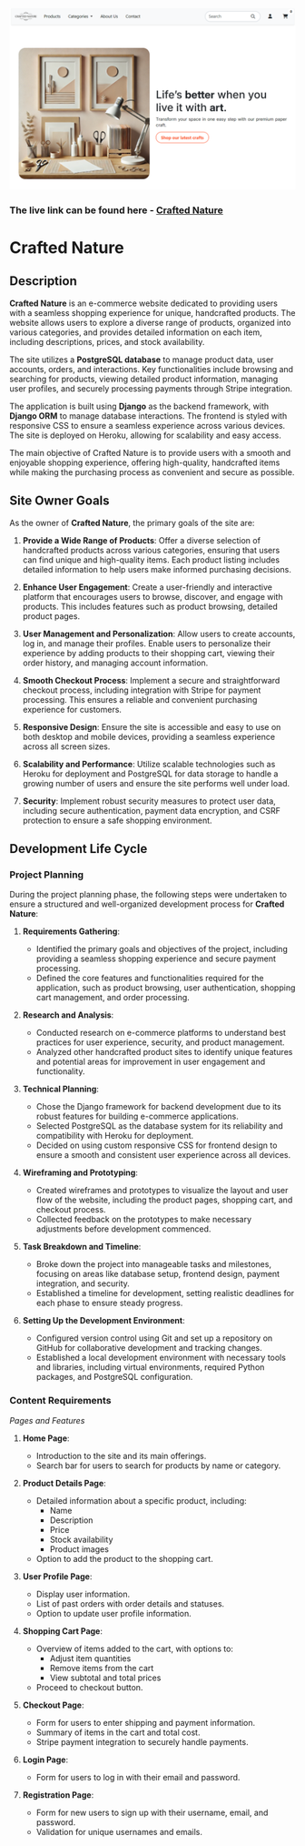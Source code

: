 ![Main Page](./media/documentation/mainpage.png)<br>

### The live link can be found here - [Crafted Nature](https://milestone-project-4-jp-01c67f637dac.herokuapp.com/)


# Crafted Nature

## Description

**Crafted Nature** is an e-commerce website dedicated to providing users with a seamless shopping experience for unique, handcrafted products. The website allows users to explore a diverse range of products, organized into various categories, and provides detailed information on each item, including descriptions, prices, and stock availability.

The site utilizes a **PostgreSQL database** to manage product data, user accounts, orders, and interactions. Key functionalities include browsing and searching for products, viewing detailed product information, managing user profiles, and securely processing payments through Stripe integration.

The application is built using **Django** as the backend framework, with **Django ORM** to manage database interactions. The frontend is styled with responsive CSS to ensure a seamless experience across various devices. The site is deployed on Heroku, allowing for scalability and easy access.

The main objective of Crafted Nature is to provide users with a smooth and enjoyable shopping experience, offering high-quality, handcrafted items while making the purchasing process as convenient and secure as possible.

## Site Owner Goals

As the owner of **Crafted Nature**, the primary goals of the site are:

1. **Provide a Wide Range of Products**: Offer a diverse selection of handcrafted products across various categories, ensuring that users can find unique and high-quality items. Each product listing includes detailed information to help users make informed purchasing decisions.

2. **Enhance User Engagement**: Create a user-friendly and interactive platform that encourages users to browse, discover, and engage with products. This includes features such as product browsing, detailed product pages.

3. **User Management and Personalization**: Allow users to create accounts, log in, and manage their profiles. Enable users to personalize their experience by adding products to their shopping cart, viewing their order history, and managing account information.

4. **Smooth Checkout Process**: Implement a secure and straightforward checkout process, including integration with Stripe for payment processing. This ensures a reliable and convenient purchasing experience for customers.

5. **Responsive Design**: Ensure the site is accessible and easy to use on both desktop and mobile devices, providing a seamless experience across all screen sizes.

6. **Scalability and Performance**: Utilize scalable technologies such as Heroku for deployment and PostgreSQL for data storage to handle a growing number of users and ensure the site performs well under load.

7. **Security**: Implement robust security measures to protect user data, including secure authentication, payment data encryption, and CSRF protection to ensure a safe shopping environment.

## Development Life Cycle

### Project Planning

During the project planning phase, the following steps were undertaken to ensure a structured and well-organized development process for **Crafted Nature**:

1. **Requirements Gathering**:

   - Identified the primary goals and objectives of the project, including providing a seamless shopping experience and secure payment processing.
   - Defined the core features and functionalities required for the application, such as product browsing, user authentication, shopping cart management, and order processing.

2. **Research and Analysis**:

   - Conducted research on e-commerce platforms to understand best practices for user experience, security, and product management.
   - Analyzed other handcrafted product sites to identify unique features and potential areas for improvement in user engagement and functionality.

3. **Technical Planning**:

   - Chose the Django framework for backend development due to its robust features for building e-commerce applications.
   - Selected PostgreSQL as the database system for its reliability and compatibility with Heroku for deployment.
   - Decided on using custom responsive CSS for frontend design to ensure a smooth and consistent user experience across all devices.

4. **Wireframing and Prototyping**:

   - Created wireframes and prototypes to visualize the layout and user flow of the website, including the product pages, shopping cart, and checkout process.
   - Collected feedback on the prototypes to make necessary adjustments before development commenced.

5. **Task Breakdown and Timeline**:

   - Broke down the project into manageable tasks and milestones, focusing on areas like database setup, frontend design, payment integration, and security.
   - Established a timeline for development, setting realistic deadlines for each phase to ensure steady progress.

6. **Setting Up the Development Environment**:

   - Configured version control using Git and set up a repository on GitHub for collaborative development and tracking changes.
   - Established a local development environment with necessary tools and libraries, including virtual environments, required Python packages, and PostgreSQL configuration.

### Content Requirements

_Pages and Features_

1. **Home Page**:

   - Introduction to the site and its main offerings.
   - Search bar for users to search for products by name or category.

2. **Product Details Page**:

   - Detailed information about a specific product, including:
     - Name
     - Description
     - Price
     - Stock availability
     - Product images
   - Option to add the product to the shopping cart.

3. **User Profile Page**:

   - Display user information.
   - List of past orders with order details and statuses.
   - Option to update user profile information.

4. **Shopping Cart Page**:

   - Overview of items added to the cart, with options to:
     - Adjust item quantities
     - Remove items from the cart
     - View subtotal and total prices
   - Proceed to checkout button.

5. **Checkout Page**:

   - Form for users to enter shipping and payment information.
   - Summary of items in the cart and total cost.
   - Stripe payment integration to securely handle payments.

6. **Login Page**:

   - Form for users to log in with their email and password.

7. **Registration Page**:

   - Form for new users to sign up with their username, email, and password.
   - Validation for unique usernames and emails.
